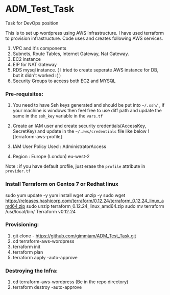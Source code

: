# ADM_Test_Task
Task for DevOps position

This is to set up wordpress using AWS infrastructure. I have used terraform to provision infrastructure. Code uses and creates following AWS services.

1. VPC and it's components
2. Subnets, Route Tables, Internet Gateway, Nat Gateway.
3. EC2 instance
4. EIP for NAT Gateway
5. RDS mysql instance. ( I tried to create seperate AWS instance for DB, but it didn't worked :( )
6. Security Groups to access both EC2 and MYSQL


### Pre-requisites:
 
1. You need to have Ssh keys generated and should be put into `~/.ssh/` , if your machine is windows then feel free to use diff path and update the same in the `ssh_key` variable in the `vars.tf`

2. Create an IAM user and create security credentials(AccessKey, SecretKey) and update in the `~/.aws/credentials` file like below
   ![terraform-aws-profile]
   
3. IAM User Policy Used : AdministratorAccess
   
4. Region : Europe (London) eu-west-2
   
 Note : if you have default profile, just erase the `profile` attribute in `provider.tf`
 
   
### Install Terraform on Centos 7 or Redhat linux

sudo yum update -y
yum install wget unzip -y
sudo wget https://releases.hashicorp.com/terraform/0.12.24/terraform_0.12.24_linux_amd64.zip
sudo unzip terraform_0.12.24_linux_amd64.zip
sudo mv terraform /usr/local/bin/
 Terraform v0.12.24

### Provisioning:

1. git clone - https://github.com/gimmjam/ADM_Test_Task.git
2. cd terraform-aws-wordpress
2. terraform init
3. terraform plan
4. terraform apply -auto-approve


### Destroying the Infra:
1. cd terraform-aws-wordpress (Be in the repo directory)
2. terraform destroy -auto-approve


